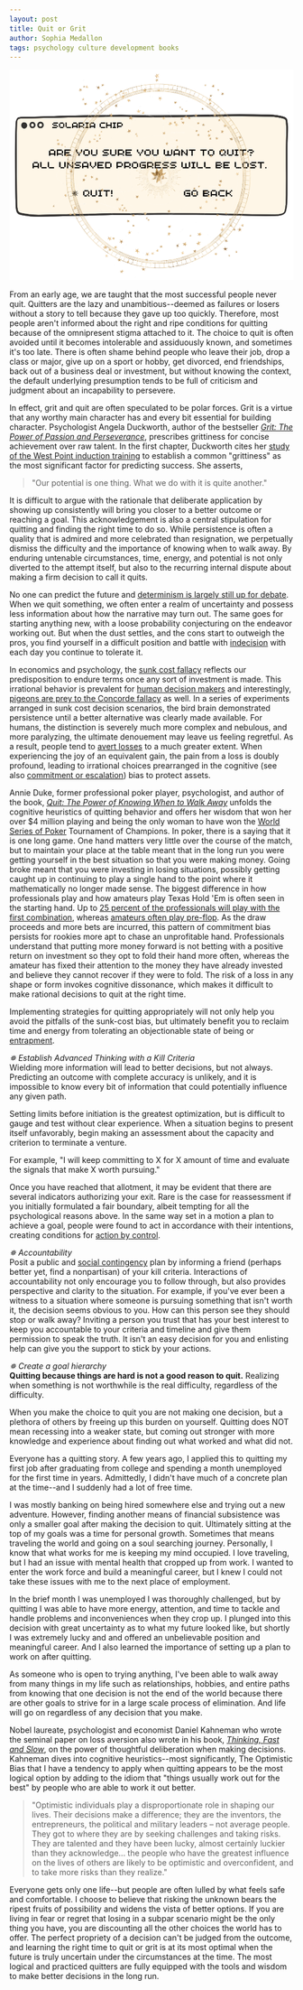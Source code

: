 ```yaml
---
layout: post
title: Quit or Grit
author: Sophia Medallon
tags: psychology culture development books
---
```


<img src='/images/quit.png'>

From an early age, we are taught that the most successful people never quit. Quitters are the lazy and unambitious--deemed as failures or losers without a story to tell because they gave up too quickly. Therefore, most people aren't informed about the right and ripe conditions for quitting because of the omnipresent stigma attached to it. The choice to quit is often avoided until it becomes intolerable and assiduously known, and sometimes it's too late. There is often shame behind people who leave their job, drop a class or major, give up on a sport or hobby, get divorced, end friendships, back out of a business deal or investment, but without knowing the context, the default underlying presumption tends to be full of criticism and judgment about an incapability to persevere.

In effect, grit and quit are often speculated to be polar forces. Grit is a virtue that any worthy main character has and every bit essential for building character. Psychologist Angela Duckworth, author of the bestseller [*Grit: The Power of Passion and Perseverance*](https://angeladuckworth.com/grit-book/), prescribes grittiness for concise achievement over raw talent. In the first chapter, Duckworth cites her [study of the West Point induction training](https://www.pnas.org/doi/10.1073/pnas.1910510116) to establish a common "grittiness" as the most significant factor for predicting success. She asserts,

> "Our potential is one thing. What we do with it is quite another."

It is difficult to argue with the rationale that deliberate application by showing up consistently will bring you closer to a better outcome or reaching a goal. This acknowledgement is also a central stipulation for quitting and finding the right time to do so. While persistence is often a quality that is admired and more celebrated than resignation, we perpetually dismiss the difficulty and the importance of knowing when to walk away. By enduring untenable circumstances, time, energy, and potential is not only diverted to the attempt itself, but also to the recurring internal dispute about making a firm decision to call it quits.

No one can predict the future and [determinism is largely still up for debate](https://solariachip.github.io/Free-Will/). When we quit something, we often enter a realm of uncertainty and possess less information about how the narrative may turn out. The same goes for starting anything new, with a loose probability conjecturing on the endeavor working out. But when the dust settles, and the cons start to outweigh the pros, you find yourself in a difficult position and battle with [indecision](https://solariachip.github.io/Indecision-and-Inconsistency/) with each day you continue to tolerate it.

In economics and psychology, the [sunk cost fallacy](https://econpapers.repec.org/article/eeejobhdp/v_3a35_3ay_3a1985_3ai_3a1_3ap_3a124-140.htm) reflects our predisposition to endure terms once any sort of investment is made. This irrational behavior is prevalent for [human decision makers](https://pubmed.ncbi.nlm.nih.gov/11302222/) and interestingly, [pigeons are prey to the Concorde fallacy](https://www.ncbi.nlm.nih.gov/pmc/articles/PMC1193697/) as well. In a series of experiments arranged in sunk cost decision scenarios, the bird brain demonstrated persistence until a better alternative was clearly made available. For humans, the distinction is severely much more complex and nebulous, and more paralyzing, the ultimate denouement may leave us feeling regretful. As a result, people tend to [avert losses](https://www.jstor.org/stable/1914185) to a much greater extent. When experiencing the joy of an equivalent gain, the pain from a loss is doubly profound, leading to irrational choices prearranged in the cognitive (see also [commitment or escalation](https://repository.upenn.edu/cgi/viewcontent.cgi?article=1023&context=marketing_papers)) bias to protect assets.

Annie Duke, former professional poker player, psychologist, and author of the book, [*Quit: The Power of Knowing When to Walk Away*](https://www.annieduke.com/books/) unfolds the cognitive heuristics of quitting behavior and offers her wisdom that won her over $4 million playing and being the only woman to have won the [World Series of Poker](https://www.wsop.com) Tournament of Champions. In poker, there is a saying that it is one long game. One hand matters very little over the course of the match, but to maintain your place at the table meant that in the long run you were getting yourself in the best situation so that you were making money. Going broke meant that you were investing in losing situations, possibly getting caught up in continuing to play a single hand to the point where it mathematically no longer made sense. The biggest difference in how professionals play and how amateurs play Texas Hold 'Em is often seen in the starting hand. Up to [25 percent of the professionals will play with the first combination](https://upswingpoker.com/when-to-fold-in-poker-before-after-flop/), whereas [amateurs often play pre-flop](https://www.casino.org/blog/10-common-poker-mistakes/). As the draw proceeds and more bets are incurred, this pattern of commitment bias persists for rookies more apt to chase an unprofitable hand. Professionals understand that putting more money forward is not betting with a positive return on investment so they opt to fold their hand more often, whereas the amateur has fixed their attention to the money they have already invested and believe they cannot recover if they were to fold. The risk of a loss in any shape or form invokes cognitive dissonance, which makes it difficult to make rational decisions to quit at the right time. 

Implementing strategies for quitting appropriately will not only help you avoid the pitfalls of the sunk-cost bias, but ultimately benefit you to reclaim time and energy from tolerating an objectionable state of being or [entrapment](https://www.sciencedirect.com/science/article/abs/pii/0022103179900118).

*✵ Establish Advanced Thinking with a Kill Criteria* \
Wielding more information will lead to better decisions, but not always. Predicting an outcome with complete accuracy is unlikely, and it is impossible to know every bit of information that could potentially influence any given path. 

Setting limits before initiation is the greatest optimization, but is difficult to gauge and test without clear experience. When a situation begins to present itself unfavorably, begin making an assessment about the capacity and criterion to terminate a venture.

For example, "I will keep committing to X for X amount of time and evaluate the signals that make X worth pursuing."

Once you have reached that allotment, it may be evident that there are several indicators authorizing your exit. Rare is the case for reassessment if you initially formulated a fair boundary, albeit tempting for all the psychological reasons above. In the same way set in a motion a plan to achieve a goal, people were found to act in accordance with their intentions, creating conditions for [action by control](https://czp.cuni.cz/czp/images/stories/Vystupy/Seminare/2010%20Theory%20of%20Planned%20Behavior/Ajzen_1985.pdf).

*✵ Accountability* \
Posit a public and [social contingency](https://psycnet.apa.org/record/2003-00370-007) plan by informing a friend (perhaps better yet, find a nonpartisan) of your kill criteria. Interactions of accountability not only encourage you to follow through, but also provides perspective and clarity to the situation. For example, if you've ever been a witness to a situation where someone is pursuing something that isn't worth it, the decision seems obvious to you. How can this person see they should stop or walk away? Inviting a person you trust that has your best interest to keep you accountable to your criteria and timeline and give them permission to speak the truth. It isn't an easy decision for you and enlisting help can give you the support to stick by your actions.

*✵ Create a goal hierarchy* \
**Quitting because things are hard is not a good reason to quit.** Realizing when something is not worthwhile is the real difficulty, regardless of the difficulty.

When you make the choice to quit you are not making one decision, but a plethora of others by freeing up this burden on yourself. Quitting does NOT mean recessing into a weaker state, but coming out stronger with more knowledge and experience about finding out what worked and what did not. 

Everyone has a quitting story. A few years ago, I applied this to quitting my first job after graduating from college and spending a month unemployed for the first time in years. Admittedly, I didn't have much of a concrete plan at the time--and I suddenly had a lot of free time. 

I was mostly banking on being hired somewhere else and trying out a new adventure. However, finding another means of financial subsistence was only a smaller goal after making the decision to quit. Ultimately sitting at the top of my goals was a time for personal growth. Sometimes that means traveling the world and going on a soul searching journey. Personally, I know that what works for me is keeping my mind occupied. I love traveling, but I had an issue with mental health that cropped up from work. I wanted to enter the work force and build a meaningful career, but I knew I could not take these issues with me to the next place of employment.

In the brief month I was unemployed I was thoroughly challenged, but by quitting I was able to have more energy, attention, and time to tackle and handle problems and inconveniences when they crop up. I plunged into this decision with great uncertainty as to what my future looked like, but shortly I was extremely lucky and and offered an unbelievable position and meaningful career. And I also learned the importance of setting up a plan to work on after quitting. 

As someone who is open to trying anything, I've been able to walk away from many things in my life such as relationships, hobbies, and entire paths from knowing that one decision is not the end of the world because there are other goals to strive for in a large scale process of elimination. And life will go on regardless of any decision that you make.

Nobel laureate, psychologist and economist Daniel Kahneman who wrote the seminal paper on loss aversion also wrote in his book, [*Thinking, Fast and Slow*](https://www.worldcat.org/title/thinking-fast-and-slow/oclc/706020998), on the power of thoughtful deliberation when making decisions. Kahneman dives into cognitive heuristics--most significantly, The Optimistic Bias that I have a tendency to apply when quitting appears to be the most logical option by adding to the idiom that "things usually work out for the best" by people who are able to work it out better.

> "Optimistic individuals play a disproportionate role in shaping our lives. Their decisions make a difference; they are the inventors, the entrepreneurs, the political and military leaders – not average people. They got to where they are by seeking challenges and taking risks. They are talented and they have been lucky, almost certainly luckier than they acknowledge... the people who have the greatest influence on the lives of others are likely to be optimistic and overconfident, and to take more risks than they realize."

Everyone gets only one life--but people are often lulled by what feels safe and comfortable. I choose to believe that risking the unknown bears the ripest fruits of possibility and widens the vista of better options. If you are living in fear or regret that losing in a subpar scenario might be the only thing you have, you are discounting all the other choices the world has to offer. The perfect propriety of a decision can't be judged from the outcome, and learning the right time to quit or grit is at its most optimal when the future is truly uncertain under the circumstances at the time. The most logical and practiced quitters are fully equipped with the tools and wisdom to make better decisions in the long run.
